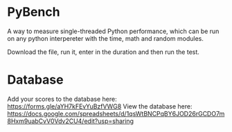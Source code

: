 # PyBench
A way to measure single-threaded Python performance, which can be run on any python interpereter with the time, math and random modules.

Download the file, run it, enter in the duration and then run the test.

# Database
Add your scores to the database here: https://forms.gle/aYH7kFEvYuBzfVWG8
View the database here: https://docs.google.com/spreadsheets/d/1qsWtBNCPqBY6JOD26rGCDO7m8Hxm9uabCvV0Vdv2CU4/edit?usp=sharing
